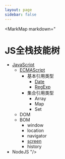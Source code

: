 ```yaml
---
layout: page
sidebar: false
---
```


<script setup>
import MarkMap from './MarkMap.vue';
</script>

<MarkMap markdown="
# JS全栈技能树
- [JavaScript](javascript/index)
    - [ECMAScript](javascript/ecma-script/index)
      - 基本引用类型
        - [Date](javascript/ecma-script/basic-reference/date)
        - [RegExp](javascript/ecma-script/basic-reference/reg-exp)
      - 集合引用类型
        - Array
        - Map
        - Set
    - DOM
    - BOM
      - window
      - location
      - navigator
      - [screen](javascript/bom/screen)
      - history
- NodeJS
"/>
